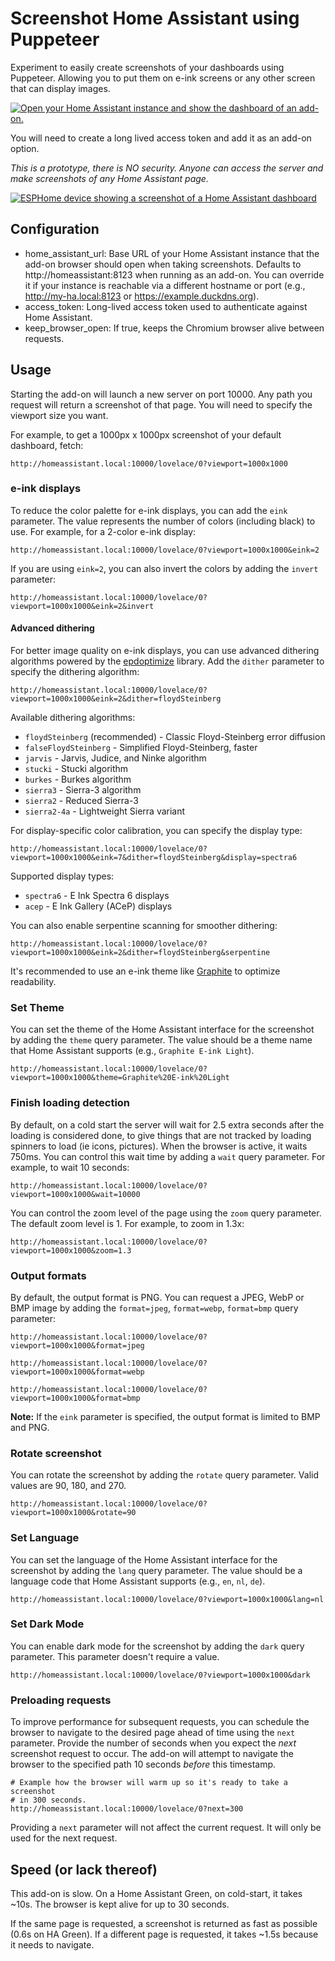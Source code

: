 # Screenshot Home Assistant using Puppeteer

Experiment to easily create screenshots of your dashboards using Puppeteer. Allowing you to put them on e-ink screens or any other screen that can display images.

[![Open your Home Assistant instance and show the dashboard of an add-on.](https://my.home-assistant.io/badges/supervisor_addon.svg)](https://my.home-assistant.io/redirect/supervisor_addon/?addon=0f1cc410_puppet&repository_url=https%3A%2F%2Fgithub.com%2Fballoob%2Fhome-assistant-addons)

You will need to create a long lived access token and add it as an add-on option.

_This is a prototype, there is NO security. Anyone can access the server and make screenshots of any Home Assistant page._

[![ESPHome device showing a screenshot of a Home Assistant dashboard](https://raw.githubusercontent.com/balloob/home-assistant-addons/main/puppet/example/screenshot.jpg)](./example/)

## Configuration

- home_assistant_url: Base URL of your Home Assistant instance that the add-on browser should open when taking screenshots. Defaults to http://homeassistant:8123 when running as an add-on. You can override it if your instance is reachable via a different hostname or port (e.g., http://my-ha.local:8123 or https://example.duckdns.org).
- access_token: Long-lived access token used to authenticate against Home Assistant.
- keep_browser_open: If true, keeps the Chromium browser alive between requests.

## Usage

Starting the add-on will launch a new server on port 10000. Any path you request will return a screenshot of that page. You will need to specify the viewport size you want.

For example, to get a 1000px x 1000px screenshot of your default dashboard, fetch:

```
http://homeassistant.local:10000/lovelace/0?viewport=1000x1000
```

### e-ink displays

To reduce the color palette for e-ink displays, you can add the `eink` parameter. The value represents the number of colors (including black) to use. For example, for a 2-color e-ink display:

```
http://homeassistant.local:10000/lovelace/0?viewport=1000x1000&eink=2
```

If you are using `eink=2`, you can also invert the colors by adding the `invert` parameter:

```
http://homeassistant.local:10000/lovelace/0?viewport=1000x1000&eink=2&invert
```

#### Advanced dithering

For better image quality on e-ink displays, you can use advanced dithering algorithms powered by the [epdoptimize](https://github.com/Utzel-Butzel/epdoptimize) library. Add the `dither` parameter to specify the dithering algorithm:

```
http://homeassistant.local:10000/lovelace/0?viewport=1000x1000&eink=2&dither=floydSteinberg
```

Available dithering algorithms:
- `floydSteinberg` (recommended) - Classic Floyd-Steinberg error diffusion
- `falseFloydSteinberg` - Simplified Floyd-Steinberg, faster
- `jarvis` - Jarvis, Judice, and Ninke algorithm
- `stucki` - Stucki algorithm
- `burkes` - Burkes algorithm
- `sierra3` - Sierra-3 algorithm
- `sierra2` - Reduced Sierra-3
- `sierra2-4a` - Lightweight Sierra variant

For display-specific color calibration, you can specify the display type:

```
http://homeassistant.local:10000/lovelace/0?viewport=1000x1000&eink=7&dither=floydSteinberg&display=spectra6
```

Supported display types:
- `spectra6` - E Ink Spectra 6 displays
- `acep` - E Ink Gallery (ACeP) displays

You can also enable serpentine scanning for smoother dithering:

```
http://homeassistant.local:10000/lovelace/0?viewport=1000x1000&eink=2&dither=floydSteinberg&serpentine
```

It's recommended to use an e-ink theme like [Graphite](https://github.com/TilmanGriesel/graphite?tab=readme-ov-file#e-ink-themes) to optimize readability.

### Set Theme

You can set the theme of the Home Assistant interface for the screenshot by adding the `theme` query parameter. The value should be a theme name that Home Assistant supports (e.g., `Graphite E-ink Light`).

```
http://homeassistant.local:10000/lovelace/0?viewport=1000x1000&theme=Graphite%20E-ink%20Light
```

### Finish loading detection

By default, on a cold start the server will wait for 2.5 extra seconds after the loading is considered done, to give things that are not tracked by loading spinners to load (ie icons, pictures). When the browser is active, it waits 750ms. You can control this wait time by adding a `wait` query parameter. For example, to wait 10 seconds:

```
http://homeassistant.local:10000/lovelace/0?viewport=1000x1000&wait=10000
```

You can control the zoom level of the page using the `zoom` query parameter. The default zoom level is 1. For example, to zoom in 1.3x:

```
http://homeassistant.local:10000/lovelace/0?viewport=1000x1000&zoom=1.3
```

### Output formats

By default, the output format is PNG. You can request a JPEG, WebP or BMP image by adding the `format=jpeg`, `format=webp`, `format=bmp` query parameter:

```
http://homeassistant.local:10000/lovelace/0?viewport=1000x1000&format=jpeg
```

```
http://homeassistant.local:10000/lovelace/0?viewport=1000x1000&format=webp
```

```
http://homeassistant.local:10000/lovelace/0?viewport=1000x1000&format=bmp
```

**Note:** If the `eink` parameter is specified, the output format is limited to BMP and PNG.

### Rotate screenshot

You can rotate the screenshot by adding the `rotate` query parameter. Valid values are 90, 180, and 270.

```
http://homeassistant.local:10000/lovelace/0?viewport=1000x1000&rotate=90
```

### Set Language

You can set the language of the Home Assistant interface for the screenshot by adding the `lang` query parameter. The value should be a language code that Home Assistant supports (e.g., `en`, `nl`, `de`).

```
http://homeassistant.local:10000/lovelace/0?viewport=1000x1000&lang=nl
```

### Set Dark Mode

You can enable dark mode for the screenshot by adding the `dark` query parameter. This parameter doesn't require a value.

```
http://homeassistant.local:10000/lovelace/0?viewport=1000x1000&dark
```

### Preloading requests

To improve performance for subsequent requests, you can schedule the browser to navigate to the desired page ahead of time using the `next` parameter. Provide the number of seconds when you expect the *next* screenshot request to occur. The add-on will attempt to navigate the browser to the specified path 10 seconds *before* this timestamp.

```
# Example how the browser will warm up so it's ready to take a screenshot
# in 300 seconds.
http://homeassistant.local:10000/lovelace/0?next=300
```

Providing a `next` parameter will not affect the current request. It will only be used for the next request.

## Speed (or lack thereof)

This add-on is slow. On a Home Assistant Green, on cold-start, it takes ~10s. The browser is kept alive for up to 30 seconds.

If the same page is requested, a screenshot is returned as fast as possible (0.6s on HA Green). If a different page is requested, it takes ~1.5s because it needs to navigate.
